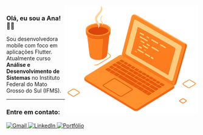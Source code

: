 <img src="assets/laptop.png" alt="Ilustração laptop com gatinho" width="350px" align="right">

### Olá, eu sou a Ana! 👩‍💻  
Sou desenvolvedora mobile com foco em aplicações Flutter.  
Atualmente curso **Análise e Desenvolvimento de Sistemas** no Instituto Federal do Mato Grosso do Sul (IFMS).

---

### Entre em contato:

<p align="left">
  <a href="mailto:ana.silvestre.contact@gmail.com" title="Gmail">
    <img src="https://img.shields.io/badge/-Gmail-FF0000?style=flat-square&labelColor=FF0000&logo=gmail&logoColor=white" alt="Gmail"/>
  </a>
  <a href="https://www.linkedin.com/in/ana-clara-oliveira-47853b2a9" title="LinkedIn">
    <img src="https://img.shields.io/badge/-Linkedin-0e76a8?style=flat-square&logo=linkedin&logoColor=white" alt="LinkedIn"/>
  </a>
  <a href="https://anagamplay.github.io/portifolio/" title="Portfólio">
    <img src="https://img.shields.io/badge/-Portfólio-000000?style=flat-square&logo=github&logoColor=white" alt="Portfólio"/>
  </a>
</p>
